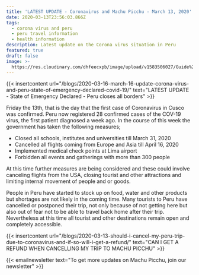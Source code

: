 ```yaml
---
title: 'LATEST UPDATE - Coronavirus and Machu Picchu - March 13, 2020'
date: 2020-03-13T23:56:03.866Z
tags:
  - corona virus and peru
  - peru travel information
  - health information
description: Latest update on the Corona virus situation in Peru
featured: true
draft: false
image: >-
  https://res.cloudinary.com/dhfeecxpb/image/upload/v1583506027/Guide%20To%20Machu%20Picchu%20Featured%20articles/Peru_Facemask_ui90r9.jpg
---
```

{{< insertcontent url="/blogs/2020-03-16-march-16-update-corona-virus-and-peru-state-of-emergency-declared-covid-19/" text="LATEST UPDATE - State of Emergency Declared - Peru closes all borders" >}}

Friday the 13th, that is the day that the first case of Coronavirus in Cusco was confirmed. Peru now registered 28 confirmed cases of the COV-19 virus, the first patient diagnosed a week ago. In the course of this week the government has taken the following measures;

* Closed all schools, institutes and universities till March 31, 2020
* Cancelled all flights coming from Europe and Asia till April 16, 2020
* Implemented medical check points at Lima airport
* Forbidden all events and gatherings with more than 300 people

At this time further measures are being considered and these could involve canceling flights from the USA, closing tourist and other attractions and limiting internal movement of people and or goods.

People in Peru have started to stock up on food, water and other products but shortages are not likely in the coming time. Many tourists to Peru have cancelled or postponed their trip, not only because of not getting here but also out of fear not to be able to travel back home after their trip. Nevertheless at this time all tourist and other destinations remain open and completely accessible.

{{< insertcontent url="/blogs/2020-03-13-should-i-cancel-my-peru-trip-due-to-coronavirus-and-if-so-will-i-get-a-refund/" text="CAN I GET A REFUND WHEN CANCELLING MY TRIP TO MACHU PICCHU" >}}

{{< emailnewsletter text="To get more updates on Machu Picchu, join our newsletter" >}}
